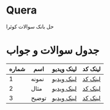 # Quera
حل بانک سوالات کوئرا

# جدول سوالات و جواب 

| شماره | اسم | لینک ویدیو | لینک کد |
|-------|-----|------------|---------|
| 1     | نمونه | [لینک ویدیو](لینک-ویدیو) | [لینک کد](لینک-کد) |
| 2     | مثال | [لینک ویدیو](لینک-ویدیو) | [لینک کد](لینک-کد) |
| 3     | توضیح | [لینک ویدیو](لینک-ویدیو) | [لینک کد](لینک-کد) |
